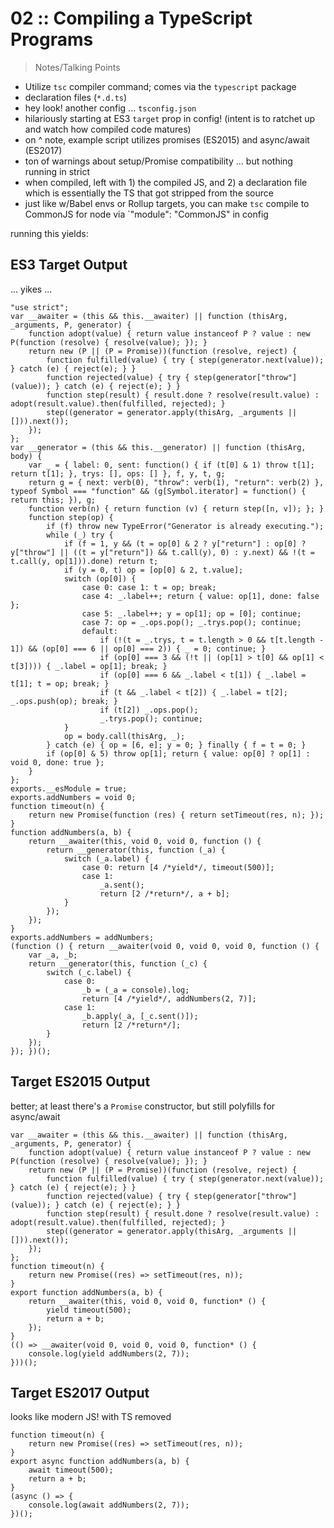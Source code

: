 # 02 :: Compiling a TypeScript Programs

> Notes/Talking Points

- Utilize `tsc` compiler command; comes via the `typescript` package
- declaration files (`*.d.ts`)
- hey look! another config ... `tsconfig.json`
- hilariously starting at ES3 `target` prop in config! (intent is to ratchet up and watch how compiled code matures)
- on ^ note, example script utilizes promises (ES2015) and async/await (ES2017)
- ton of warnings about setup/Promise compatibility ... but nothing running in strict
- when compiled, left with 1) the compiled JS, and 2) a declaration file which is essentially the TS that got stripped from the source
- just like w/Babel envs or Rollup targets, you can make `tsc` compile to CommonJS for node via `"module": "CommonJS" in config

running this yields:

## ES3 Target Output

... yikes ...

```
"use strict";
var __awaiter = (this && this.__awaiter) || function (thisArg, _arguments, P, generator) {
    function adopt(value) { return value instanceof P ? value : new P(function (resolve) { resolve(value); }); }
    return new (P || (P = Promise))(function (resolve, reject) {
        function fulfilled(value) { try { step(generator.next(value)); } catch (e) { reject(e); } }
        function rejected(value) { try { step(generator["throw"](value)); } catch (e) { reject(e); } }
        function step(result) { result.done ? resolve(result.value) : adopt(result.value).then(fulfilled, rejected); }
        step((generator = generator.apply(thisArg, _arguments || [])).next());
    });
};
var __generator = (this && this.__generator) || function (thisArg, body) {
    var _ = { label: 0, sent: function() { if (t[0] & 1) throw t[1]; return t[1]; }, trys: [], ops: [] }, f, y, t, g;
    return g = { next: verb(0), "throw": verb(1), "return": verb(2) }, typeof Symbol === "function" && (g[Symbol.iterator] = function() { return this; }), g;
    function verb(n) { return function (v) { return step([n, v]); }; }
    function step(op) {
        if (f) throw new TypeError("Generator is already executing.");
        while (_) try {
            if (f = 1, y && (t = op[0] & 2 ? y["return"] : op[0] ? y["throw"] || ((t = y["return"]) && t.call(y), 0) : y.next) && !(t = t.call(y, op[1])).done) return t;
            if (y = 0, t) op = [op[0] & 2, t.value];
            switch (op[0]) {
                case 0: case 1: t = op; break;
                case 4: _.label++; return { value: op[1], done: false };
                case 5: _.label++; y = op[1]; op = [0]; continue;
                case 7: op = _.ops.pop(); _.trys.pop(); continue;
                default:
                    if (!(t = _.trys, t = t.length > 0 && t[t.length - 1]) && (op[0] === 6 || op[0] === 2)) { _ = 0; continue; }
                    if (op[0] === 3 && (!t || (op[1] > t[0] && op[1] < t[3]))) { _.label = op[1]; break; }
                    if (op[0] === 6 && _.label < t[1]) { _.label = t[1]; t = op; break; }
                    if (t && _.label < t[2]) { _.label = t[2]; _.ops.push(op); break; }
                    if (t[2]) _.ops.pop();
                    _.trys.pop(); continue;
            }
            op = body.call(thisArg, _);
        } catch (e) { op = [6, e]; y = 0; } finally { f = t = 0; }
        if (op[0] & 5) throw op[1]; return { value: op[0] ? op[1] : void 0, done: true };
    }
};
exports.__esModule = true;
exports.addNumbers = void 0;
function timeout(n) {
    return new Promise(function (res) { return setTimeout(res, n); });
}
function addNumbers(a, b) {
    return __awaiter(this, void 0, void 0, function () {
        return __generator(this, function (_a) {
            switch (_a.label) {
                case 0: return [4 /*yield*/, timeout(500)];
                case 1:
                    _a.sent();
                    return [2 /*return*/, a + b];
            }
        });
    });
}
exports.addNumbers = addNumbers;
(function () { return __awaiter(void 0, void 0, void 0, function () {
    var _a, _b;
    return __generator(this, function (_c) {
        switch (_c.label) {
            case 0:
                _b = (_a = console).log;
                return [4 /*yield*/, addNumbers(2, 7)];
            case 1:
                _b.apply(_a, [_c.sent()]);
                return [2 /*return*/];
        }
    });
}); })();
```

## Target ES2015 Output

better; at least there's a `Promise` constructor, but still polyfills for async/await

```
var __awaiter = (this && this.__awaiter) || function (thisArg, _arguments, P, generator) {
    function adopt(value) { return value instanceof P ? value : new P(function (resolve) { resolve(value); }); }
    return new (P || (P = Promise))(function (resolve, reject) {
        function fulfilled(value) { try { step(generator.next(value)); } catch (e) { reject(e); } }
        function rejected(value) { try { step(generator["throw"](value)); } catch (e) { reject(e); } }
        function step(result) { result.done ? resolve(result.value) : adopt(result.value).then(fulfilled, rejected); }
        step((generator = generator.apply(thisArg, _arguments || [])).next());
    });
};
function timeout(n) {
    return new Promise((res) => setTimeout(res, n));
}
export function addNumbers(a, b) {
    return __awaiter(this, void 0, void 0, function* () {
        yield timeout(500);
        return a + b;
    });
}
(() => __awaiter(void 0, void 0, void 0, function* () {
    console.log(yield addNumbers(2, 7));
}))();
```

## Target ES2017 Output

looks like modern JS! with TS removed

```
function timeout(n) {
    return new Promise((res) => setTimeout(res, n));
}
export async function addNumbers(a, b) {
    await timeout(500);
    return a + b;
}
(async () => {
    console.log(await addNumbers(2, 7));
})();
```
